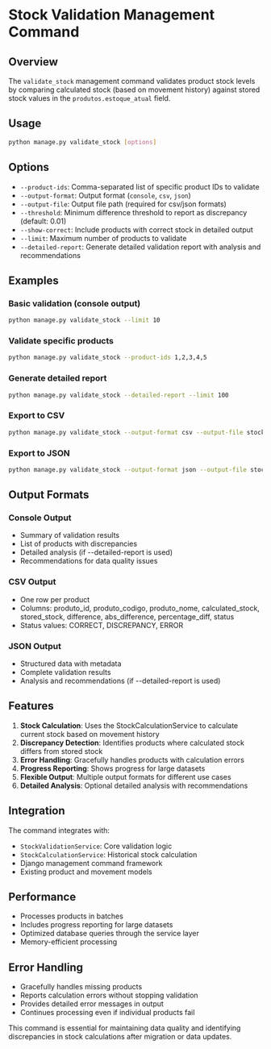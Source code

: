 # Stock Validation Management Command

## Overview

The `validate_stock` management command validates product stock levels by comparing calculated stock (based on movement history) against stored stock values in the `produtos.estoque_atual` field.

## Usage

```bash
python manage.py validate_stock [options]
```

## Options

- `--product-ids`: Comma-separated list of specific product IDs to validate
- `--output-format`: Output format (`console`, `csv`, `json`)
- `--output-file`: Output file path (required for csv/json formats)
- `--threshold`: Minimum difference threshold to report as discrepancy (default: 0.01)
- `--show-correct`: Include products with correct stock in detailed output
- `--limit`: Maximum number of products to validate
- `--detailed-report`: Generate detailed validation report with analysis and recommendations

## Examples

### Basic validation (console output)
```bash
python manage.py validate_stock --limit 10
```

### Validate specific products
```bash
python manage.py validate_stock --product-ids 1,2,3,4,5
```

### Generate detailed report
```bash
python manage.py validate_stock --detailed-report --limit 100
```

### Export to CSV
```bash
python manage.py validate_stock --output-format csv --output-file stock_validation.csv --show-correct --limit 50
```

### Export to JSON
```bash
python manage.py validate_stock --output-format json --output-file stock_validation.json --detailed-report
```

## Output Formats

### Console Output
- Summary of validation results
- List of products with discrepancies
- Detailed analysis (if --detailed-report is used)
- Recommendations for data quality issues

### CSV Output
- One row per product
- Columns: produto_id, produto_codigo, produto_nome, calculated_stock, stored_stock, difference, abs_difference, percentage_diff, status
- Status values: CORRECT, DISCREPANCY, ERROR

### JSON Output
- Structured data with metadata
- Complete validation results
- Analysis and recommendations (if --detailed-report is used)

## Features

1. **Stock Calculation**: Uses the StockCalculationService to calculate current stock based on movement history
2. **Discrepancy Detection**: Identifies products where calculated stock differs from stored stock
3. **Error Handling**: Gracefully handles products with calculation errors
4. **Progress Reporting**: Shows progress for large datasets
5. **Flexible Output**: Multiple output formats for different use cases
6. **Detailed Analysis**: Optional detailed analysis with recommendations

## Integration

The command integrates with:
- `StockValidationService`: Core validation logic
- `StockCalculationService`: Historical stock calculation
- Django management command framework
- Existing product and movement models

## Performance

- Processes products in batches
- Includes progress reporting for large datasets
- Optimized database queries through the service layer
- Memory-efficient processing

## Error Handling

- Gracefully handles missing products
- Reports calculation errors without stopping validation
- Provides detailed error messages in output
- Continues processing even if individual products fail

This command is essential for maintaining data quality and identifying discrepancies in stock calculations after migration or data updates.